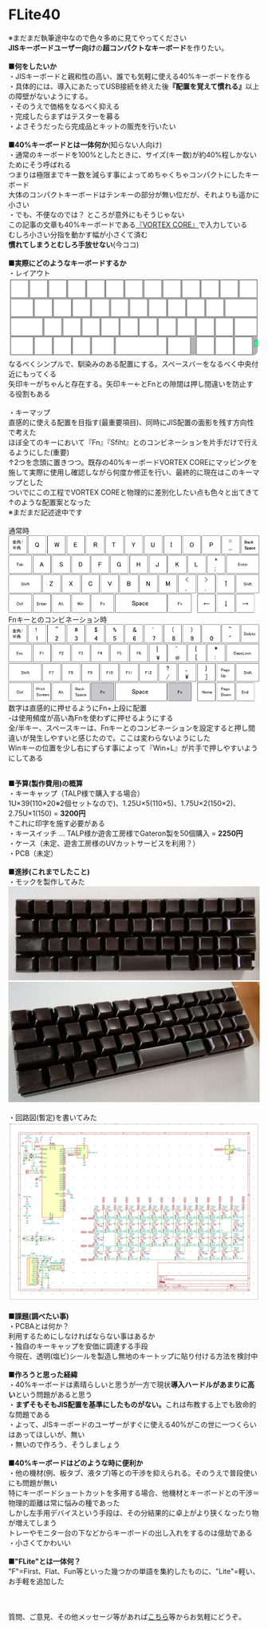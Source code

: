 # FLite40
※まだまだ執筆途中なので色々多めに見てやってください<BR>
<B>JISキーボードユーザー向け</B>の<B>超コンパクトなキーボード</B>を作りたい。<BR>
<BR>
<B>■何をしたいか</B><BR>
・JISキーボードと親和性の高い、誰でも気軽に使える40%キーボードを作る<BR>
・具体的には、導入にあたってUSB接続を終えた後<B>『配置を覚えて慣れる』</B>以上の障壁がないようにする。<BR>
・そのうえで価格をなるべく抑える<BR>
・完成したらまずはテスターを募る<BR>
・よさそうだったら完成品とキットの販売を行いたい<BR>
<BR>
<B>■40%キーボードとは一体何か</B>(知らない人向け)<BR>
・通常のキーボードを100%としたときに、サイズ(キー数)が約40%程しかないためにそう呼ばれる<BR>
つまりは極限までキー数を減らす事によってめちゃくちゃコンパクトにしたキーボード<BR>
大体のコンパクトキーボードはテンキーの部分が無い位だが、それよりも遥かに小さい<BR>
・でも、不便なのでは？ ところが意外にもそうじゃない<BR>
この記事の文章も40%キーボードである<a href="https://www.amazon.co.jp/dp/B075FWF9RW" target="_blank">『VORTEX CORE』</a>で入力している<BR>
むしろ小さい分指を動かす幅が小さくて済む<BR>
<B>慣れてしまうとむしろ手放せない</B>(今ココ)<BR>
<BR>
<B>■実際にどのようなキーボードするか</B><BR>
・レイアウト<BR>
<img src=img/layout.jpg><BR>
なるべくシンプルで、馴染みのある配置にする。スペースバーをなるべく中央付近にもってくる<BR>
矢印キーがちゃんと存在する。矢印キー←とFnとの隙間は押し間違いを防止する役割もある<BR>
<BR>
・キーマップ<BR>
直感的に使える配置を目指す(最重要項目)、同時にJIS配置の面影を残す方向性で考えた<BR>
ほぼ全てのキーにおいて『Fn』『Sfiht』とのコンビネーションを片手だけで行えるようにした(重要)<BR>
↑2つを念頭に置きつつ。既存の40%キーボードVORTEX COREにマッピングを施して実際に使用し確認しながら何度か修正を行い、最終的に現在はこのキーマップとした<BR>
ついでにこの工程でVORTEX COREと物理的に差別化したい点も色々と出てきて↑のような配置案となった<BR>
※まだまだ記述途中です<BR>
<BR>
通常時<BR>
<img src=img/kmap1.png><BR>
Fnキーとのコンビネーション時<BR>
<img src=img/kmap2.png><BR>
数字は直感的に押せるようにFn+上段に配置<BR>
-は使用頻度が高い為Fnを使わずに押せるようにする<BR>
全/半キー、スペースキーは、Fnキーとのコンビネーションを設定すると押し間違いが発生しやすいと感じたので。ここは変わらないようにした<BR>
Winキーの位置を少し右にずらす事によって『Win+L』が片手で押しやすいようにしてある<BR>

<BR>
<B>■予算(製作費用)の概算</B><BR>
・キーキャップ（TALP様で購入する場合）<BR>
1U×39(110×20※2個セットなので)、1.25U×5(110×5)、1.75U×2(150×2)、2.75U×1(150) = <B>3200円</B><BR>
↑これに印字を施す必要がある<BR>
・キースイッチ … TALP様か遊舎工房様でGateron製を50個購入 = <B>2250円</B><BR>
・ケース（未定、遊舎工房様のUVカットサービスを利用？）<BR>
・PCB（未定）<BR>
<BR>
<B>■進捗(これまでしたこと)</B><BR>
・モックを製作してみた<BR>
<img src=img/mokku1.jpg><BR>
<img src=img/mokku2.jpg><BR>
<BR>
・回路図(暫定)を書いてみた<BR>
<img src=img/kairo1.jpg><BR>
<BR>
<B>■課題(調べたい事)</B><BR>
・PCBAとは何か？<BR>
利用するためにしなければならない事はあるか<BR>
・独自のキーキャップを安価に調達する手段<BR>
今現在、透明(塩ビ)シールを製造し無地のキートップに貼り付ける方法を検討中<BR>
<BR>
<B>■作ろうと思った経緯</B><BR>
・40%キーボードは素晴らしいと思うが一方で現状<B>導入ハードルがあまりに高い</B>という問題があると思う<BR>
・<B>まずそもそもJIS配置を基準にしたものがない。</B>これは布教する上でも致命的な問題である<BR>
・よって、JISキーボードのユーザーがすぐに使える40%がこの世に一つくらいはあってほしいが、無い<BR>
・無いので作ろう、そうしましょう<BR>
<BR>
<B>■40%キーボードはどのような時に便利か</B><BR>
・他の機材(例、板タブ、液タブ)等との干渉を抑えられる。そのうえで普段使いにも問題が無い<BR>
特にキーボードショートカットを多用する場合、他機材とキーボードとの干渉＝物理的距離は常に悩みの種であった<BR>
しかし左手用デバイスという手段は、その分結果的に卓上がより狭くなったり物が増えてしまう<BR>
トレーやモニター台の下などからキーボードの出し入れをするのは億劫である<BR>
・小さくてかわいい<BR>
<BR>
■<B>"FLite"とは一体何？</B><BR>
"F"=First、Flat、Fun等といった幾つかの単語を集約したものに、"Lite"=軽い、お手軽を追加した<BR>
<BR>
<BR>
<BR>
質問、ご意見、その他メッセージ等があれば<a href="https://twitter.com/r_feather1350" target="_blank">こちら</a>等からお気軽にどうぞ。<BR>
